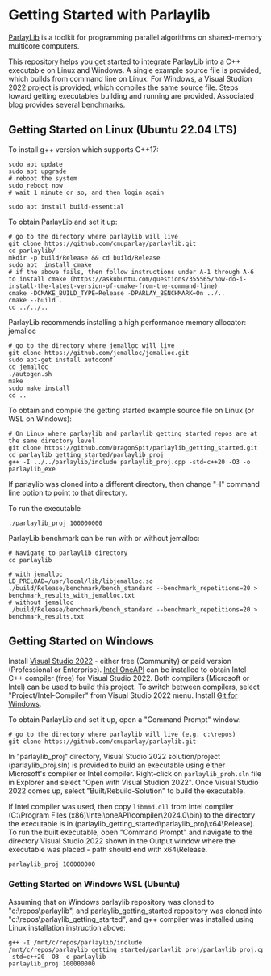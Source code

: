 # Getting Started with Parlaylib
[ParlayLib](https://github.com/cmuparlay/parlaylib) is a toolkit for programming parallel algorithms on shared-memory multicore computers.

This repository helps you get started to integrate ParlayLib into a C++ executable on Linux and Windows. A single example source file is provided, which builds
from command line on Linux. For Windows, a Visual Studion 2022 project is provided, which compiles the same source file. Steps toward getting executables building
and running are provided. Associated [blog](https://duvanenko.tech.blog/2023/12/10/parlaylib-parallel-algorithms-library/) provides several benchmarks.

## Getting Started on Linux (**Ubuntu 22.04 LTS**)
To install g++ version which supports C++17:
```
sudo apt update
sudo apt upgrade
# reboot the system
sudo reboot now
# wait 1 minute or so, and then login again

sudo apt install build-essential
```
To obtain ParlayLib and set it up:
```
# go to the directory where parlaylib will live
git clone https://github.com/cmuparlay/parlaylib.git
cd parlaylib/
mkdir -p build/Release && cd build/Release
sudo apt  install cmake
# if the above fails, then follow instructions under A-1 through A-6 to install cmake (https://askubuntu.com/questions/355565/how-do-i-install-the-latest-version-of-cmake-from-the-command-line)
cmake -DCMAKE_BUILD_TYPE=Release -DPARLAY_BENCHMARK=On ../..
cmake --build .
cd ../../..
```
ParlayLib recommends installing a high performance memory allocator: jemalloc
```
# go to the directory where jemalloc will live
git clone https://github.com/jemalloc/jemalloc.git
sudo apt-get install autoconf
cd jemalloc
./autogen.sh
make
sudo make install
cd ..
```
To obtain and compile the getting started example source file on Linux (or WSL on Windows):
```
# On Linux where parlaylib and parlaylib_getting_started repos are at the same directory level
git clone https://github.com/DragonSpit/parlaylib_getting_started.git
cd parlaylib_getting_started/parlaylib_proj
g++ -I ../../parlaylib/include parlaylib_proj.cpp -std=c++20 -O3 -o parlaylib_exe
```
If parlaylib was cloned into a different directory, then change "-I" command line option to point to that directory.

To run the executable
```
./parlaylib_proj 100000000
```

ParlayLib benchmark can be run with or without jemalloc:
```
# Navigate to parlaylib directory
cd parlaylib

# with jemalloc
LD_PRELOAD=/usr/local/lib/libjemalloc.so ./build/Release/benchmark/bench_standard --benchmark_repetitions=20 > benchmark_results_with_jemalloc.txt
# without jemalloc
./build/Release/benchmark/bench_standard --benchmark_repetitions=20 > benchmark_results.txt
```


## Getting Started on Windows
Install [Visual Studio 2022](https://visualstudio.microsoft.com/vs/whatsnew/) - either free (Community) or paid version (Professional or Enterprise).
[Intel OneAPI](https://www.intel.com/content/www/us/en/developer/tools/oneapi/base-toolkit-download.html) can be installed to obtain Intel C++ compiler (free) for Visual Studio 2022.
Both compilers (Microsoft or Intel) can be used to build this project. To switch between compilers, select "Project/Intel-Compiler" from Visual Studio 2022 menu.
Install [Git for Windows](https://github.com/git-guides/install-git).

To obtain ParlayLib and set it up, open a "Command Prompt" window:
```
# go to the directory where parlaylib will live (e.g. c:\repos)
git clone https://github.com/cmuparlay/parlaylib.git
```

In "parlaylib_proj" directory, Visual Studio 2022 solution/project (parlaylib_proj.sln) is provided to build an executable using either Microsoft's compiler or Intel compiler. Right-click on `parlaylib_proh.sln` file in Explorer and select "Open with Visual Studion 2022".
Once Visual Studio 2022 comes up, select "Built/Rebuild-Solution" to build the executable.

If Intel compiler was used, then copy `libmmd.dll` from Intel compiler (C:\Program Files (x86)\Intel\oneAPI\compiler\2024.0\bin) to the directory the executable is in (parlaylib_getting_started\parlaylib_proj\x64\Release).
To run the built executable, open "Command Prompt" and navigate to the directory Visual Studio 2022 shown in the Output window where the executable was placed - path should end with x64\Release.
```
parlaylib_proj 100000000
```

### Getting Started on Windows WSL (Ubuntu)
Assuming that on Windows parlaylib repository was cloned to "c:\repos\parlaylib", and parlaylib_getting_started repository was cloned into "c:\repos\parlaylib_getting_started",
and g++ compiler was installed using Linux installation instruction above:
```
g++ -I /mnt/c/repos/parlaylib/include /mnt/c/repos/parlaylib_getting_started/parlaylib_proj/parlaylib_proj.cpp -std=c++20 -O3 -o parlaylib
parlaylib_proj 100000000
```
